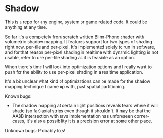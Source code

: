 Shadow
======

This is a repo for any engine, system or game related code. It could be anything at any time.

So far it's a completely from scratch written Blinn-Phong shader with volumetric shadow mapping.
It features support for two types of shading right now, per-tile and per-pixel. It's implemented solely to run in
software, and for that reason per-pixel shading in realtime with dynamic lighting is not usable, refer to use
per-tile shading as it is feasible as an option.

When there's time I will look into optimization options and I really want to push for the ability to use per-pixel shading
in a realtime application. 

It's a bit unclear what kind of optimizations can be made for the shadow mapping technique I came up with,
past spatial partitioning.

Known bugs:
- The shadow mapping at certain light positions reveals tears where it will shade (so far) axial strips even though
it shouldn't. It may be that the AABB intersection with rays implementation has unforeseen corner-cases,
it's also a possibility it is a precision error at some other place.

Unknown bugs:
Probably lots!
